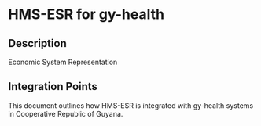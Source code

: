 # HMS-ESR for gy-health

## Description

Economic System Representation

## Integration Points

This document outlines how HMS-ESR is integrated with gy-health systems in Cooperative Republic of Guyana.
